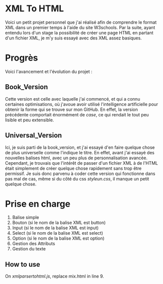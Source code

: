 # XML To HTML
Voici un petit projet personnel que j'ai réalisé afin de comprendre le format XML dans un premier temps à l'aide du site W3schools.
Par la suite, ayant entendu lors d'un stage la possibilité de créer une page HTML en partant d'un fichier XML, je m'y suis essayé avec des XML assez basiques.

# Progrès
Voici l'avancement et l'évolution du projet :

## Book_Version

Cette version est celle avec laquelle j'ai commencé, et qui a connu certaines optimisations, où j'avoue avoir utilisé l'intelligence artificielle pour obtenir la forme qui se trouve sur mon GitHub.
En effet, la version précédente comportait énormément de *case*, ce qui rendait le tout peu lisible et peu extensible.

## Universal_Version

Ici, je suis parti de la book_version, et j'ai essayé d'en faire quelque chose de plus universelle comme l'indique le titre.
En effet, avant j'ai essayé des nouvelles balises html, avec un peu plus de personnalisation avancée.
Cependant, je trouvais que l'intérêt de passer d'un fichier XML à de l'HTML était simplement de créer quelque chose rapidement sans trop être permissif.
Je suis donc parvenu à coder cette version qui fonctionne dans pas mal de cas, même si du côté du css *styleun.css*, il manque un petit quelque chose.

# Prise en charge

 1. Balise simple
 2. Bouton (si le nom de la balise XML est button)
 3. Input (si le nom de la balise XML est input)
 4. Select (si le nom de la balise XML est select)
 5. Option (si le nom de la balise XML est option)
 6. Gestion des Attributs
 7. Gestion du texte

## How to use
On *xmlparsertohtml.js*, replace mix.html in line 9.
 

```